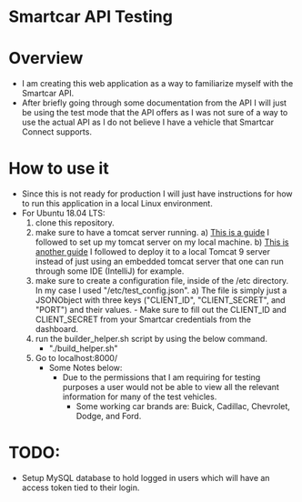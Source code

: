 # Smartcar API Testing


# Overview
- I am creating this web application as a way to familiarize myself with the Smartcar API.
- After briefly going through some documentation from the API I will just be using the test mode that the API offers as
I was not sure of a way to use the actual API as I do not believe I have a vehicle that Smartcar Connect supports.


# How to use it
- Since this is not ready for production I will just have instructions for how to run this application in a local
Linux environment.
- For Ubuntu 18.04 LTS:
    1) clone this repository.
    2) make sure to have a tomcat server running.
        a) [This is a guide](https://www.digitalocean.com/community/tutorials/install-tomcat-9-ubuntu-1804) I followed 
        to set up my tomcat server on my local machine.
        b) [This is another guide](https://www.baeldung.com/tomcat-root-application) I followed to deploy it to a local 
        Tomcat 9 server instead of just using an embedded tomcat server that one can run through some IDE (IntelliJ) 
        for example.
    3) make sure to create a configuration file, inside of the /etc directory. In my case I used "/etc/test_config.json".
        a) The file is simply just a JSONObject with three keys ("CLIENT_ID", "CLIENT_SECRET", and "PORT") and their values.
            - Make sure to fill out the CLIENT_ID and CLIENT_SECRET from your Smartcar credentials from the dashboard.
    4) run the builder_helper.sh script by using the below command.
        - "./build_helper.sh"
    5) Go to localhost:8000/
        - Some Notes below:
            - Due to the permissions that I am requiring for testing purposes a user would not be able to view
            all the relevant information for many of the test vehicles.
                - Some working car brands are: Buick, Cadillac, Chevrolet, Dodge, and Ford.
                
                
# TODO:
- Setup MySQL database to hold logged in users which will have an access token tied to their login.
